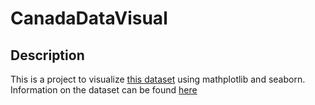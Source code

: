 # CanadaDataVisual
## Description
This is a project to visualize [this dataset](https://s3-api.us-geo.objectstorage.softlayer.net/cf-courses-data/CognitiveClass/DV0101EN/labs/Data_Files/Canada.xlsx) using mathplotlib and seaborn. Information on the dataset can be found [here](https://www.un.org/en/development/desa/population/migration/data/empirical2/migrationflows.asp)
